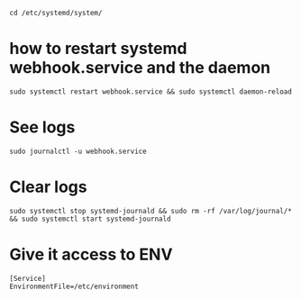 ```
cd /etc/systemd/system/
```

# how to restart systemd webhook.service and the daemon

```
sudo systemctl restart webhook.service && sudo systemctl daemon-reload
```

# See logs

```
sudo journalctl -u webhook.service
```


# Clear logs

```
sudo systemctl stop systemd-journald && sudo rm -rf /var/log/journal/* && sudo systemctl start systemd-journald

```

# Give it access to ENV
```
[Service]
EnvironmentFile=/etc/environment
```
